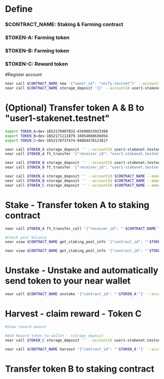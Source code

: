 # Define
### $CONTRACT_NAME: Staking & Farming contract
### $TOKEN-A: Farming token
### $TOKEN-B: Farming token
### $TOKEN-C: Reward token

#Register account
```sh
near call $CONTRACT_NAME new '{"owner_id": "unify.testnet"}' --accountId $CONTRACT_NAME
near call $CONTRACT_NAME storage_deposit '{}' --accountId user1-stakenet.testnet --deposit 1
```

# (Optional) Transfer token A & B to "user1-stakenet.testnet"
```sh
export TOKEN_A=dev-1652170997032-43490833923360
export TOKEN_B=dev-1652171111079-16054088636054
export TOKEN_C=dev-1652170737474-84884478123817

near call $TOKEN_A storage_deposit '' --accountId user1-stakenet.testnet --amount 0.00125
near call $TOKEN_A ft_transfer '{"receiver_id": "user1-stakenet.testnet", "amount": "100000000000000000"}' --accountId $TOKEN_A --amount 0.000000000000000000000001

near call $TOKEN_B storage_deposit '' --accountId user1-stakenet.testnet --amount 0.00125
near call $TOKEN_B ft_transfer '{"receiver_id": "user1-stakenet.testnet", "amount": "100000000000000000"}' --accountId $TOKEN_B --amount 0.000000000000000000000001

near call $TOKEN_A storage_deposit '' --accountId $CONTRACT_NAME --amount 0.00125
near call $TOKEN_B storage_deposit '' --accountId $CONTRACT_NAME --amount 0.00125
near call $TOKEN_C storage_deposit '' --accountId $CONTRACT_NAME --amount 0.00125
```
# Stake - Transfer token A to staking contract
```sh
near call $TOKEN_A ft_transfer_call '{"receiver_id": "'$CONTRACT_NAME'", "amount": "100", "msg": ""}' --accountId user1-stakenet.testnet --depositYocto 1 --gas 300000000000000

#check pool balance
near view $CONTRACT_NAME get_staking_pool_info '{"contract_id": "'$TOKEN_A'"}' 

near view $CONTRACT_NAME get_staking_pool_info '{"contract_id": "'$TOKEN_B'"}' 
```

# Unstake - Unstake and automatically send token to your near wallet
```sh
near call $CONTRACT_NAME unstake '{"contract_id": "'$TOKEN_A'"}' --accountId user1-stakenet.testnet --depositYocto 1 --gas 300000000000000

``` 

# Harvest - claim reward - Token C
```sh
#View reward amount 

#Add Reward token to wallet - storage_deposit
near call $TOKEN_C storage_deposit '' --accountId user1-stakenet.testnet --amount 0.00125

near call $CONTRACT_NAME harvest '{"contract_id": "'$TOKEN_A'"}' --accountId user1-stakenet.testnet --depositYocto 1 --gas 300000000000000
```

# Transfer token B to staking contract
